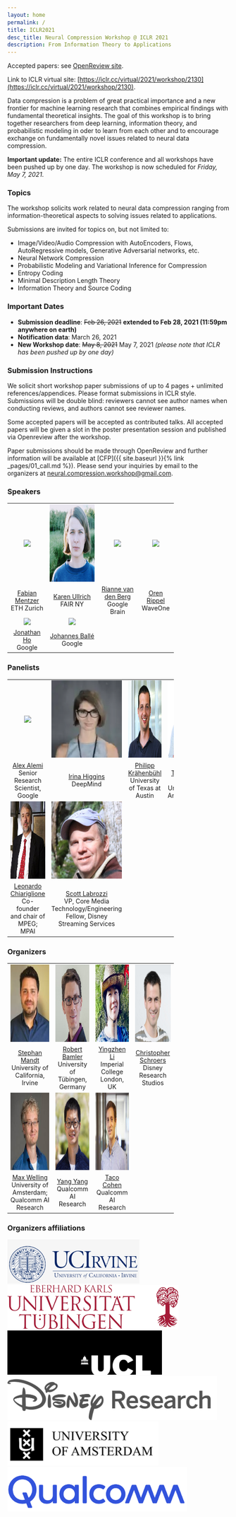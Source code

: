 ```yaml
---
layout: home
permalink: /
title: ICLR2021
desc_title: Neural Compression Workshop @ ICLR 2021
description: From Information Theory to Applications 
---
```


Accepted papers: see [OpenReview site](https://openreview.net/group?id=ICLR.cc/2021/Workshop/Neural_Compression).

Link to ICLR virtual site: [https://iclr.cc/virtual/2021/workshop/2130](https://iclr.cc/virtual/2021/workshop/2130).

Data compression is a problem of great practical importance and a new frontier for machine learning research that combines empirical findings with fundamental theoretical insights. The goal of this workshop is to bring together researchers from deep learning, information theory, and probabilistic modeling in oder to learn from each other and to encourage exchange on fundamentally novel issues related to neural data compression.

**Important update:** The entire ICLR conference and all workshops have been pushed up by one day. The workshop is now scheduled for *Friday, May 7, 2021*.

### Topics

The workshop solicits work related to neural data compression ranging from information-theoretical aspects to solving issues related to applications.

Submissions are invited for topics on, but not limited to:

* Image/Video/Audio Compression with AutoEncoders, Flows, AutoRegressive models, Generative Adversarial networks, etc.
* Neural Network Compression
* Probabilistic Modeling and Variational Inference for Compression
* Entropy Coding
* Minimal Description Length Theory
* Information Theory and Source Coding

### Important Dates

* **Submission deadline**: <s>Feb 26, 2021</s> **extended to Feb 28, 2021 (11:59pm anywhere on earth)**
* **Notification data**: March 26, 2021
* **New Workshop date**: <s>May 8, 2021</s> May 7, 2021 *(please note that ICLR has been pushed up by one day)*

### Submission Instructions

We solicit short workshop paper submissions of up to 4 pages + unlimited references/appendices. Please format submissions in ICLR style. Submissions will be double blind: reviewers cannot see author names when conducting reviews, and authors cannot see reviewer names.

Some accepted papers will be accepted as contributed talks. All accepted papers will be given a slot in the poster presentation session and published via Openreview after the workshop.

Paper submissions should be made through OpenReview and further information will be available at [CFP]({{ site.baseurl }}{% link _pages/01_call.md %}). Please send your inquiries by email to the organizers at [neural.compression.workshop@gmail.com](mailto:neural.compression.workshop@gmail.com).



### Speakers 

<table style="width:75%">
  <tr>
    <td style="text-align:center"><img src="assets/img/speaker_fabian_mentzer.jpg" height="175"></td>
    <td style="text-align:center"><img src="assets/img/speaker_karen_ullrich.jpg" height="175"></td>
    <td style="text-align:center"><img src="assets/img/speaker_rianne_van_den_berg.png" height="175"></td>
    <td style="text-align:center"><img src="assets/img/speaker_oren_rippel.jpg" height="175"></td>
  </tr>
  <tr>
    <td style="text-align:center"><a href="https://fmentzer.github.io">Fabian Mentzer</a> <br> ETH Zurich</td>
    <td style="text-align:center"><a href="https://karenullrich.info">Karen Ullrich</a> <br>FAIR NY</td>
    <td style="text-align:center"><a href="https://riannevdberg.github.io">Rianne van den Berg</a> <br> Google Brain</td>
    <td style="text-align:center"><a href="https://www.orenrippel.com">Oren Rippel</a> <br> WaveOne</td>
  </tr>
  <tr>
    <td style="text-align:center"><img src="assets/img/speaker_jonathan_ho.png" height="175"></td>
    <td style="text-align:center"><img src="assets/img/speaker_johannes_balle.jpg" height="175"></td>
  </tr>
  <tr>
    <td style="text-align:center"><a href="http://www.jonathanho.me">Jonathan Ho</a> <br>  Google</td>
    <td style="text-align:center"><a href="https://balle.io">Johannes Ballé</a> <br> Google</td>
  </tr>
</table>

### Panelists

<table style="width:75%">
  <tr>
    <td style="text-align:center"><img src="assets/img/panel_alex_alemi.jpg" height="175"></td>
    <td style="text-align:center"><img src="assets/img/panel_irina_higgins.webp" height="175"></td>
    <td style="text-align:center"><img src="assets/img/panel_philipp_krahenbuhl.jpg" height="175"></td>
    <td style="text-align:center"><img src="assets/img/panel_jakub_tomczak.jpg" height="175"></td>
  </tr>
  <tr>
    <td style="text-align:center"><a href="https://www.alexalemi.com">Alex Alemi</a> <br> Senior Research Scientist, Google</td>
    <td style="text-align:center"><a href="https://uk.linkedin.com/in/irina-higgins-74455235">Irina Higgins</a> <br> DeepMind</td>
    <td style="text-align:center"><a href="https://www.philkr.net">Philipp Krähenbühl</a> <br>University of Texas at Austin</td>
    <td style="text-align:center"><a href="https://jmtomczak.github.io">Jakub Tomczak</a> <br>Vrije Universiteit Amsterdam</td>
  </tr>
  <tr>
    <td style="text-align:center"><img src="assets/img/panel_leonardo_chiariglione.jpg" height="175"></td>
    <td style="text-align:center"><img src="assets/img/panel_scott_labrozzi.jpg" height="175"></td>
  </tr>
  <tr>
    <td style="text-align:center"><a href="https://en.wikipedia.org/wiki/Leonardo_Chiariglione">Leonardo Chiariglione</a> <br>Co-founder and chair of MPEG; MPAI</td>
    <td style="text-align:center"><a href="https://www.linkedin.com/in/scottlabrozzi">Scott Labrozzi</a> <br> VP, Core Media Technology/Engineering Fellow, Disney Streaming Services</td>
  </tr>
</table>

### Organizers


<table style="width:75%">
  <tr>
    <td style="text-align:center"><img src="assets/img/organizer_stephan_mandt.jpg" height="175"></td>
    <td style="text-align:center"><img src="assets/img/organizer_robert_bamler.jpg" height="175"></td>
    <td style="text-align:center"><img src="assets/img/organizer_yingzhen_li.jpg" height="175"></td>
    <td style="text-align:center"><img src="assets/img/organizer_christopher_schroers.jpg" height="175"></td>
  </tr>
  <tr>
    <td style="text-align:center"><a href="http://www.stephanmandt.com">Stephan Mandt</a> <br> University of California, Irvine</td>
    <td style="text-align:center"><a href="https://robamler.github.io">Robert Bamler</a> <br> University of Tübingen, Germany</td>
    <td style="text-align:center"><a href="http://yingzhenli.net/home/en/">Yingzhen Li</a> <br> Imperial College London, UK</td>
    <td style="text-align:center"><a href="https://studios.disneyresearch.com/people/christopher-schroers/">Christopher Schroers</a> <br> Disney Research Studios</td>
  </tr>
  <tr>
    <td style="text-align:center"><img src="assets/img/organizer_max_welling.jpg" height="175"></td>
    <td style="text-align:center"><img src="assets/img/organizer_yang_yang.jpg" height="175"></td>
    <td style="text-align:center"><img src="assets/img/organizer_taco_cohen.jpg" height="175"></td>
  </tr>
  <tr>
    <td style="text-align:center"><a href="https://staff.fnwi.uva.nl/m.welling/">Max Welling</a> <br> University of Amsterdam; Qualcomm AI Research</td>
    <td style="text-align:center"><a href="https://yyang768osu.github.io">Yang Yang</a> <br> Qualcomm AI Research</td>
    <td style="text-align:center"><a href="https://tacocohen.wordpress.com">Taco Cohen</a> <br> Qualcomm AI Research</td>
  </tr>
</table>


### Organizers affiliations
<td style="text-align:center"><img src="assets/img/logo_uci.jpg" height="100"></td>
<br>

<td style="text-align:center"><img src="assets/img/logo_ut.png" height="100"></td>
<br>

<td style="text-align:center"><img src="assets/img/logo_ucl.jpg" height="100"></td>
<br>

<td style="text-align:center"><img src="assets/img/logo_disney.png" height="100"></td>
<br>

<td style="text-align:center"><img src="assets/img/logo_uva.png" height="100"></td>
<br>

<td style="text-align:center"><img src="assets/img/logo_qualcomm.png" height="100"></td>

